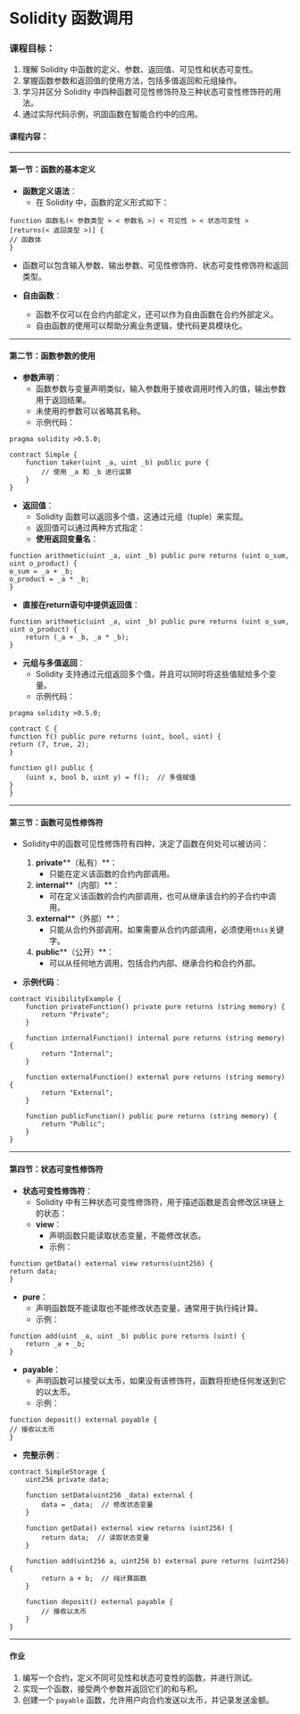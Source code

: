 # Solidity 函数调用

### **课程目标：**

1. 理解 Solidity 中函数的定义、参数、返回值、可见性和状态可变性。
2. 掌握函数参数和返回值的使用方法，包括多值返回和元组操作。
3. 学习并区分 Solidity 中四种函数可见性修饰符及三种状态可变性修饰符的用法。
4. 通过实际代码示例，巩固函数在智能合约中的应用。

#### **课程内容：**

---

#### **第一节：函数的基本定义**

- **函数定义语法**：
  - 在 Solidity 中，函数的定义形式如下：

```solidity
function 函数名(< 参数类型 > < 参数名 >) < 可见性 > < 状态可变性 > [returns(< 返回类型 >)] {
// 函数体
}

```
- 函数可以包含输入参数、输出参数、可见性修饰符、状态可变性修饰符和返回类型。

- **自由函数**：
	- 函数不仅可以在合约内部定义，还可以作为自由函数在合约外部定义。
	- 自由函数的使用可以帮助分离业务逻辑，使代码更具模块化。

---

#### **第二节：函数参数的使用**

- **参数声明**：
	- 函数参数与变量声明类似，输入参数用于接收调用时传入的值，输出参数用于返回结果。
	- 未使用的参数可以省略其名称。
	- 示例代码：
```solidity
pragma solidity >0.5.0;

contract Simple {
    function taker(uint _a, uint _b) public pure {
        // 使用 _a 和 _b 进行运算
    }
}
```

- **返回值**：
  - Solidity 函数可以返回多个值，这通过元组（tuple）来实现。
  - 返回值可以通过两种方式指定：
  - **使用返回变量名**：

```solidity
function arithmetic(uint _a, uint _b) public pure returns (uint o_sum, uint o_product) {
o_sum = _a + _b;
o_product = _a * _b;
}

```
- **直接在****return****语句中提供返回值**：
```solidity
function arithmetic(uint _a, uint _b) public pure returns (uint o_sum, uint o_product) {
    return (_a + _b, _a * _b);
}
```

- **元组与多值返回**：
  - Solidity 支持通过元组返回多个值，并且可以同时将这些值赋给多个变量。
  - 示例代码：

```solidity
pragma solidity >0.5.0;

contract C {
function f() public pure returns (uint, bool, uint) {
return (7, true, 2);
}

function g() public {
    (uint x, bool b, uint y) = f();  // 多值赋值
}
}

```

---

#### **第三节：函数可见性修饰符**
- Solidity中的函数可见性修饰符有四种，决定了函数在何处可以被访问：
	1. **private****（私有）**：
		- 只能在定义该函数的合约内部调用。
	2. **internal****（内部）**：
		- 可在定义该函数的合约内部调用，也可从继承该合约的子合约中调用。
	3. **external****（外部）**：
		- 只能从合约外部调用。如果需要从合约内部调用，必须使用`this`关键字。
	4. **public****（公开）**：
		- 可以从任何地方调用，包括合约内部、继承合约和合约外部。

- **示例代码**： 

```solidity
contract VisibilityExample {
    function privateFunction() private pure returns (string memory) {
        return "Private";
    }
    
    function internalFunction() internal pure returns (string memory) {
        return "Internal";
    }
    
    function externalFunction() external pure returns (string memory) {
        return "External";
    }
    
    function publicFunction() public pure returns (string memory) {
        return "Public";
    }
}
```

---

#### **第四节：状态可变性修饰符**

- **状态可变性修饰符**：
  - Solidity 中有三种状态可变性修饰符，用于描述函数是否会修改区块链上的状态：
  - **view**：
    - 声明函数只能读取状态变量，不能修改状态。
    - 示例：

```solidity
function getData() external view returns(uint256) {
return data;
}

```
- **pure**：
	- 声明函数既不能读取也不能修改状态变量，通常用于执行纯计算。
	- 示例：
		
```solidity
function add(uint _a, uint _b) public pure returns (uint) {
    return _a + _b;
}
```

- **payable**：
	- 声明函数可以接受以太币，如果没有该修饰符，函数将拒绝任何发送到它的以太币。
	- 示例：
```solidity
function deposit() external payable {
// 接收以太币
}

```

- **完整示例**： 

```solidity
contract SimpleStorage {
    uint256 private data;

    function setData(uint256 _data) external {
        data = _data;  // 修改状态变量
    }

    function getData() external view returns (uint256) {
        return data;  // 读取状态变量
    }

    function add(uint256 a, uint256 b) external pure returns (uint256) {
        return a + b;  // 纯计算函数
    }

    function deposit() external payable {
        // 接收以太币
    }
}
```
---

#### **作业**

1. 编写一个合约，定义不同可见性和状态可变性的函数，并进行测试。
2. 实现一个函数，接受两个参数并返回它们的和与积。
3. 创建一个 `payable` 函数，允许用户向合约发送以太币，并记录发送金额。
